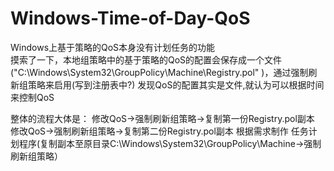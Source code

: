 # Windows-Time-of-Day-QoS

Windows上基于策略的QoS本身没有计划任务的功能  
摸索了一下，本地组策略中的基于策略的QoS的配置会保存成一个文件("C:\Windows\System32\GroupPolicy\Machine\Registry.pol"
)，通过强制刷新组策略来启用(写到注册表中?)
发现QoS的配置其实是文件,就认为可以根据时间来控制QoS

整体的流程大体是：
修改QoS->强制刷新组策略->复制第一份Registry.pol副本
修改QoS->强制刷新组策略->复制第二份Registry.pol副本
根据需求制作 任务计划程序(复制副本至原目录C:\Windows\System32\GroupPolicy\Machine\->强制刷新组策略）
